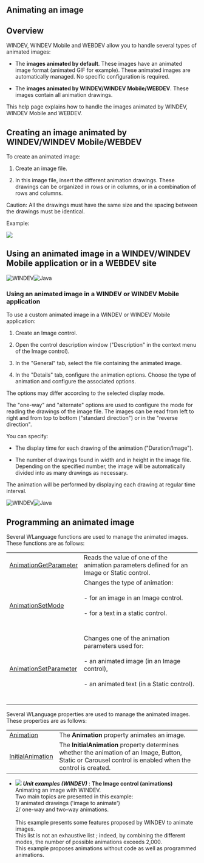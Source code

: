
## Animating an image
			



<a name="NOTE1"></a>
<a name="NOTE1_1"></a>


## Overview
<a name="overview_ELTTEXTE000185"></a>
WINDEV, WINDEV Mobile and WEBDEV allow you to handle several types of animated images:

- The **images animated by default**. These images have an animated image format (animated GIF for example). These animated images are automatically managed. No specific configuration is required.
	

- The **images animated by WINDEV/WINDEV Mobile/WEBDEV**. These images contain all animation drawings.






This help page explains how to handle the images animated by WINDEV, WINDEV Mobile and WEBDEV.





<a name="NOTE2"></a>
<a name="NOTE2_1"></a>


## Creating an image animated by WINDEV/WINDEV Mobile/WEBDEV
<a name="creating_image_animated_windevwindev_mobilewebdev_ELTTEXTE000209"></a>
To create an animated image: 

1. Create an image file.

2. In this image file, insert the different animation drawings. These drawings can be organized in rows or in columns, or in a combination of rows and columns.




Caution: All the drawings must have the same size and the spacing between the drawings must be identical.

Example:

![](https://doc.pcsoft.fr/en-US/images/image.awp?langid=3&name=EN_SUITE2.gif)


<a name="NOTE3"></a>
<a name="NOTE3_1"></a>


## Using an animated image in a WINDEV/WINDEV Mobile application or in a WEBDEV site
<a name="using_animated_image_windevwindev_mobile_application_webdev_site_ELTTEXTE000233"></a>
![WINDEV](https://doc.pcsoft.fr/ext/images/us/WD.png)![Java](https://doc.pcsoft.fr/ext/images/us/JAVA.png) 

### Using an animated image in a WINDEV or WINDEV Mobile application
<a name="using_animated_image_windev_windev_mobile_application_ELTPARAGRAPHE000081"></a>

To use a custom animated image in a WINDEV or WINDEV Mobile application:

1. Create an Image control.

2. Open the control description window ("Description" in the context menu of the Image control).

3. In the "General" tab, select the file containing the animated image.

4. In the "Details" tab, configure the animation options. Choose the type of animation and configure the associated options.




The options may differ according to the selected display mode.

The "one-way" and "alternate" options are used to configure the mode for reading the drawings of the image file. The images can be read from left to right and from top to bottom ("standard direction") or in the "reverse direction".

You can specify:

- The display time for each drawing of the animation ("Duration/Image").

- The number of drawings found in width and in height in the image file. Depending on the specified number, the image will be automatically divided into as many drawings as necessary.




The animation will be performed by displaying each drawing at regular time interval.



<a name="NOTE4"></a>
<a name="NOTE4_1"></a>
![WINDEV](https://doc.pcsoft.fr/ext/images/us/WD.png)![Java](https://doc.pcsoft.fr/ext/images/us/JAVA.png) 

## Programming an animated image
<a name="programming_animated_image_ELTTEXTE000263"></a>
Several WLanguage functions are used to manage the animated images. These functions are as follows:



|   |   |
| --- | --- |
| [AnimationGetParameter](../WDLang1/3017003.md) | Reads the value of one of the animation parameters defined for an Image or Static control. |
| [AnimationSetMode](../WDLang1/3017001.md) | Changes the type of animation: <br><br>- for an image in an Image control. <br><br>- for a text in a static control.<br><br><br> |
| [AnimationSetParameter](../WDLang1/3017002.md) | Changes one of the animation parameters used for: <br><br>- an animated image (in an Image control),<br><br>- an animated text (in a Static control).<br><br><br> |




<a name="NOTE4_2"></a>
Several WLanguage properties are used to manage the animated images. These properties are as follows:



|   |   |
| --- | --- |
| [Animation](../Proprietes/2510006.md) | The **Animation** property animates an image. |
| [InitialAnimation](../Proprietes/2510012.md) | The **InitialAnimation** property determines whether the animation of an Image, Button, Static or Carousel control is enabled when the control is created. |






- ![](https://doc.pcsoft.fr/en-US/images/image.awp?langid=3&name=TheImagecontrol_animations_.gif) ***Unit examples (WINDEV)*** : **The Image control (animations)** <br>Animating an image with WINDEV.<br>Two main topics are presented in this example:<br>1/ animated drawings ('image to animate')<br>2/ one-way and two-way animations.<br><br>This example presents some features proposed by WINDEV to animate images. <br>This list is not an exhaustive list ; indeed, by combining the different modes, the number of possible animations exceeds 2,000.<br>This example proposes animations without code as well as programmed animations.


